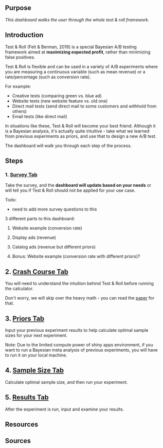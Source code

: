 ## Purpose

*This dashboard walks the user through the whole test & roll framework.*

## Introduction

Test & Roll (Feit & Berman, 2019) is a special Bayesian A/B testing framework aimed at **maximizing expected profit**, rather than minimizing false positives.

Test & Roll is flexible and can be used in a variety of A/B experiments where you are measuring a continuous variable (such as mean revenue) or a rate/percentage (such as conversion rate). 

For example:

* Creative tests (comparing green vs. blue ad)
* Website tests (new website feature vs. old one)
* Direct mail tests (send direct mail to some customers and withhold from others)
* Email tests (like direct mail)

In situations like these, Test & Roll will become your best friend. Although it is a Bayesian analysis, it's actually quite intuitive - take what we learned from previous experiments as priors, and use that to design a new A/B test. 

The dashboard will walk you through each step of the process. 

## Steps

### 1. <a href="#" onclick="Shiny.setInputValue('nav_click', 'survey_tab', {priority: 'event'}); return false;">Survey Tab</a>

Take the survey, and the **dashboard will update based on your needs** or will tell you if Test & Roll should not be applied for your use case.

Todo:

* need to add more survey questions to this

3 different parts to this dashboard:

1. Website example (conversion rate)
2. Display ads (revenue)
3. Catalog ads (revenue but different priors)

4. Bonus: Website example (conversion rate with different priors)?

## 2. <a href="#" onclick="Shiny.setInputValue('nav_click', 'crash_course_tab', {priority: 'event'}); return false;">Crash Course Tab</a>

You will need to understand the intuition behind Test & Roll before running the calculator.

Don't worry, we will skip over the heavy math - you can read the [paper](https://papers.ssrn.com/sol3/papers.cfm?abstract_id=3274875) for that. 

## 3. <a href="#" onclick="Shiny.setInputValue('nav_click', 'priors_tab', {priority: 'event'}); return false;">Priors Tab</a>

Input your previous experiment results to help calculate optimal sample sizes for your next experiment.

Note: Due to the limited compute power of shiny apps environment, if you want to run a Bayesian meta analysis of previous experiments, you will have to run it on your local machine.

## 4. <a href="#" onclick="Shiny.setInputValue('nav_click', 'sample_size_tab', {priority: 'event'}); return false;">Sample Size Tab</a>

Calculate optimal sample size, and then run your experiment.

## 5. <a href="#" onclick="Shiny.setInputValue('nav_click', 'results_tab', {priority: 'event'}); return false;">Results Tab</a>

After the experiment is run, input and examine your results.

## Resources


## Sources
